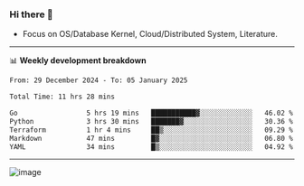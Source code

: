 ### Hi there 👋
<!-- * Daily Meditation via Leetcode/Competitive-Programming. -->
* Focus on OS/Database Kernel, Cloud/Distributed System, Literature.

-------

📊 **Weekly development breakdown**
<!--START_SECTION:waka-->

```txt
From: 29 December 2024 - To: 05 January 2025

Total Time: 11 hrs 28 mins

Go                 5 hrs 19 mins   ███████████▓░░░░░░░░░░░░░   46.02 %
Python             3 hrs 30 mins   ███████▓░░░░░░░░░░░░░░░░░   30.36 %
Terraform          1 hr 4 mins     ██▒░░░░░░░░░░░░░░░░░░░░░░   09.29 %
Markdown           47 mins         █▓░░░░░░░░░░░░░░░░░░░░░░░   06.80 %
YAML               34 mins         █▒░░░░░░░░░░░░░░░░░░░░░░░   04.92 %
```

<!--END_SECTION:waka-->

-------

<!-- [![Leetcode Stats](https://leetcard.jacoblin.cool/hzhang413?font=Fira+Mono)](https://leetcode.com/fxrc) -->
![image](./cyberpunk-ghost-in-the-shell.gif)
<!--![image](./gis-archive.png)-->
